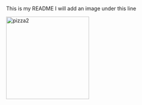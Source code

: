 This is my README I will add an image under this line

<img width="225" height="225" alt="pizza2" src="https://github.com/user-attachments/assets/bb35aa09-04f0-481e-bc83-8e3b4f58a2fa" />
